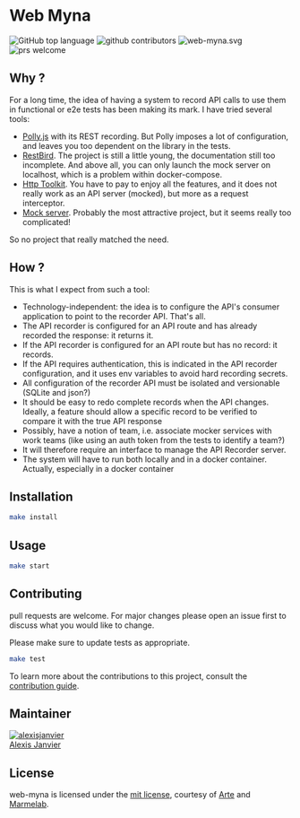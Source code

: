 # Web Myna

![GitHub top language](https://img.shields.io/github/languages/top/marmelab/web-myna.svg) ![github contributors](https://img.shields.io/github/contributors/marmelab/web-myna.svg) ![web-myna.svg](https://img.shields.io/github/license/marmelab/web-myna.svg) ![prs welcome](https://img.shields.io/badge/prs-welcome-brightgreen.svg)

## Why ?

For a long time, the idea of having a system to record API calls to use them in functional or e2e tests has been making its mark. I have tried several tools:

* [Polly.js](https://netflix.github.io/pollyjs/#/) with its REST recording. But Polly imposes a lot of configuration, and leaves you too dependent on the library in the tests.
* [RestBird](https://restbird.org/). The project is still a little young, the documentation still too incomplete. And above all, you can only launch the mock server on localhost, which is a problem within docker-compose.
* [Http Toolkit](https://github.com/httptoolkit/mockttp). You have to pay to enjoy all the features, and it does not really work as an API server (mocked), but more as a request interceptor.
* [Mock server](http://www.mock-server.com/#what-is-mockserver). Probably the most attractive project, but it seems really too complicated!

So no project that really matched the need.

## How ?

This is what I expect from such a tool:

* Technology-independent: the idea is to configure the API's consumer application to point to the recorder API. That's all.
* The API recorder is configured for an API route and has already recorded the response: it returns it.
* If the API recorder is configured for an API route but has no record: it records.
* If the API requires authentication, this is indicated in the API recorder configuration, and it uses env variables to avoid hard recording secrets. 
* All configuration of the recorder API must be isolated and versionable (SQLite and json?)
* It should be easy to redo complete records when the API changes. Ideally, a feature should allow a specific record to be verified to compare it with the true API response
* Possibly, have a notion of team, i.e. associate mocker services with work teams (like using an auth token from the tests to identify a team?)
* It will therefore require an interface to manage the API Recorder server.
* The system will have to run both locally and in a docker container. Actually, especially in a docker container

## Installation

```bash
make install
```

## Usage

```bash
make start
```

## Contributing

pull requests are welcome. For major changes please open an issue first to discuss what you would like to change.

Please make sure to update tests as appropriate.

```bash
make test
```

To learn more about the contributions to this project, consult the [contribution guide](/.github/CONTRIBUTING.md).

## Maintainer

[![alexisjanvier](https://avatars1.githubusercontent.com/u/547706?s=96&amp;v=4)](https://github.com/alexisjanvier)     
[Alexis Janvier](https://github.com/alexisjanvier) 

## License

web-myna is licensed under the [mit license](license), courtesy of [Arte]() and [Marmelab](http://marmelab.com).

